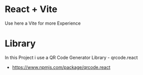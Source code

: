 # React + Vite

Use here a Vite for more Experience 

# Library

In this Project i use a QR Code Generator Library - qrcode.react
- https://www.npmjs.com/package/qrcode.react
